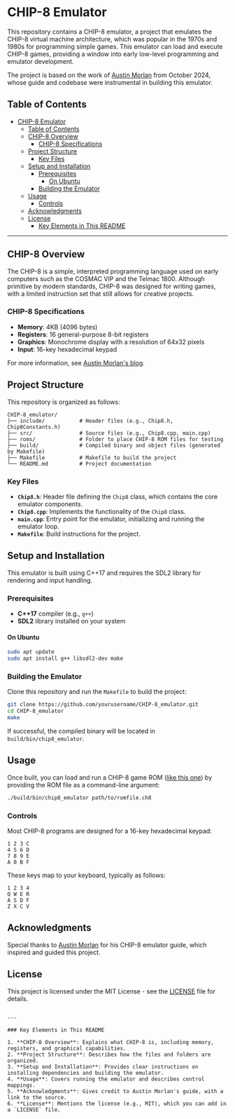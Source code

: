 # CHIP-8 Emulator

This repository contains a CHIP-8 emulator, a project that emulates the CHIP-8 virtual machine architecture, which was popular in the 1970s and 1980s for programming simple games. This emulator can load and execute CHIP-8 games, providing a window into early low-level programming and emulator development.

The project is based on the work of [Austin Morlan](https://austinmorlan.com/posts/chip8_emulator/) from October 2024, whose guide and codebase were instrumental in building this emulator.

## Table of Contents
- [CHIP-8 Emulator](#chip-8-emulator)
  - [Table of Contents](#table-of-contents)
  - [CHIP-8 Overview](#chip-8-overview)
    - [CHIP-8 Specifications](#chip-8-specifications)
  - [Project Structure](#project-structure)
    - [Key Files](#key-files)
  - [Setup and Installation](#setup-and-installation)
    - [Prerequisites](#prerequisites)
      - [On Ubuntu](#on-ubuntu)
    - [Building the Emulator](#building-the-emulator)
  - [Usage](#usage)
    - [Controls](#controls)
  - [Acknowledgments](#acknowledgments)
  - [License](#license)
    - [Key Elements in This README](#key-elements-in-this-readme)

---

## CHIP-8 Overview
The CHIP-8 is a simple, interpreted programming language used on early computers such as the COSMAC VIP and the Telmac 1800. Although primitive by modern standards, CHIP-8 was designed for writing games, with a limited instruction set that still allows for creative projects.

### CHIP-8 Specifications
- **Memory**: 4KB (4096 bytes)
- **Registers**: 16 general-purpose 8-bit registers
- **Graphics**: Monochrome display with a resolution of 64x32 pixels
- **Input**: 16-key hexadecimal keypad

For more information, see [Austin Morlan's blog](https://austinmorlan.com/posts/chip8_emulator/).

## Project Structure
This repository is organized as follows:

```plaintext
CHIP-8_emulator/
├── include/           # Header files (e.g., Chip8.h, Chip8Constants.h)
├── src/               # Source files (e.g., Chip8.cpp, main.cpp)
├── roms/              # Folder to place CHIP-8 ROM files for testing
├── build/             # Compiled binary and object files (generated by Makefile)
├── Makefile           # Makefile to build the project
└── README.md          # Project documentation
```

### Key Files
- **`Chip8.h`**: Header file defining the `Chip8` class, which contains the core emulator components.
- **`Chip8.cpp`**: Implements the functionality of the `Chip8` class.
- **`main.cpp`**: Entry point for the emulator, initializing and running the emulator loop.
- **`Makefile`**: Build instructions for the project.

## Setup and Installation
This emulator is built using C++17 and requires the SDL2 library for rendering and input handling.

### Prerequisites
- **C++17** compiler (e.g., `g++`)
- **SDL2** library installed on your system

#### On Ubuntu
```bash
sudo apt update
sudo apt install g++ libsdl2-dev make
```

### Building the Emulator
Clone this repository and run the `Makefile` to build the project:

```bash
git clone https://github.com/yourusername/CHIP-8_emulator.git
cd CHIP-8_emulator
make
```

If successful, the compiled binary will be located in `build/bin/chip8_emulator`.

## Usage
Once built, you can load and run a CHIP-8 game ROM ([like this one](https://github.com/corax89/chip8-test-rom)) by providing the ROM file as a command-line argument:

```bash
./build/bin/chip8_emulator path/to/romfile.ch8
```

### Controls
Most CHIP-8 programs are designed for a 16-key hexadecimal keypad:
```
1 2 3 C
4 5 6 D
7 8 9 E
A 0 B F
```

These keys map to your keyboard, typically as follows:
```
1 2 3 4
Q W E R
A S D F
Z X C V
```

## Acknowledgments
Special thanks to [Austin Morlan](https://austinmorlan.com/posts/chip8_emulator/) for his CHIP-8 emulator guide, which inspired and guided this project.

## License
This project is licensed under the MIT License - see the [LICENSE](LICENSE) file for details.
```

---

### Key Elements in This README

1. **CHIP-8 Overview**: Explains what CHIP-8 is, including memory, registers, and graphical capabilities.
2. **Project Structure**: Describes how the files and folders are organized.
3. **Setup and Installation**: Provides clear instructions on installing dependencies and building the emulator.
4. **Usage**: Covers running the emulator and describes control mappings.
5. **Acknowledgments**: Gives credit to Austin Morlan's guide, with a link to the source.
6. **License**: Mentions the license (e.g., MIT), which you can add in a `LICENSE` file.